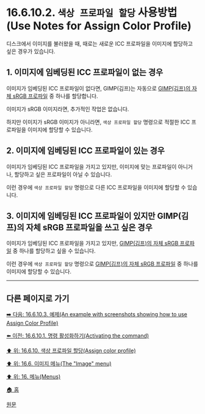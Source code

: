 # 16.6.10.2. `색상 프로파일 할당` 사용방법(Use Notes for Assign Color Profile)
디스크에서 이미지를 불러왔을 때, 때로는 새로운 ICC 프로파일을 이미지에 할당하고 싶은 경우가 있습니다.

<a id="16-06-10-02-s1"></a>

## 1. 이미지에 임베딩된 ICC 프로파일이 없는 경우
이미지가 임베딩된 ICC 프로파일이 없다면, GIMP(김프)는 자동으로 [GIMP(김프)의 자체 sRGB 프로파일](./19-glossaryx-gimp_built_in_srgb_profile.md) 중 하나를 할당합니다.

이미지가 sRGB 이미지라면, 추가적인 작업은 없습니다.

하지만 이미지가 sRGB 이미지가 아니라면, `색상 프로파일 할당` 명령으로 적절한 ICC 프로파일을 이미지에 할당할 수 있습니다.

<a id="16-06-10-02-s2"></a>

## 2. 이미지에 임베딩된 ICC 프로파일이 있는 경우
이미지가 임베딩된 ICC 프로파일을 가지고 있지만, 이미지에 맞는 프로파일이 아니거나, 할당하고 싶은 프로파일이 아닐 수 있습니다.

이런 경우에 `색상 프로파일 할당` 명령으로 다른 ICC 프로파일을 이미지에 할당할 수 있습니다.

<a id="16-06-10-02-s3"></a>

## 3. 이미지에 임베딩된 ICC 프로파일이 있지만 GIMP(김프)의 자체 sRGB 프로파일을 쓰고 싶은 경우
이미지가 임베딩된 ICC 프로파일을 가지고 있지만, [GIMP(김프)의 자체 sRGB 프로파일](./19-glossaryx-gimp_built_in_srgb_profile.md) 중 하나를 할당하고 싶을 수 있습니다.

이런 경우에 `색상 프로파일 할당` 명령으로 [GIMP(김프)의 자체 sRGB 프로파일](./19-glossaryx-gimp_built_in_srgb_profile.md) 중 하나를 이미지에 할당할 수 있습니다.

***

## 다른 페이지로 가기

[➡️ 다음: 16.6.10.3. 예제(An example with screenshots showing how to use Assign Color Profile)](./16-06-10-03-example.md)

[⬅️ 이전: 16.6.10.1. 명령 활성화하기(Activating the command)](./16-06-10-01-activating_the_command.md)

[⬆️ 위: 16.6.10. 색상 프로파일 할당(Assign color profile)](./16-06-10-00-assign-color-profile.md)

[⬆️ 위: 16.6. 이미지 메뉴(The "Image" menu)](./16-06-00-the-image-menu.md)

[⬆️ 위: 16. 메뉴(Menus)](./16-00-menus.md)

[🏠 홈](./00-home.md)

[원문](https://docs.gimp.org/2.10/ko/gimp-image-color-profile-assign.html#idm26888)